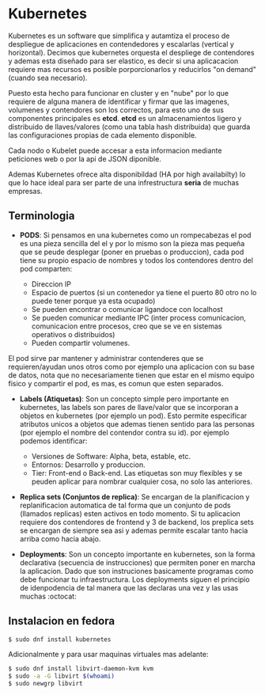 # Kubernetes

Kubernetes es un software que simplifica y autamtiza el proceso de despliegue de aplicaciones 
en contendedores y escalarlas (vertical y horizontal). Decimos que kubernetes orquesta el despliege de 
contendores y ademas esta diseñado para ser elastico, es decir si una aplicacacion requiere mas recursos
es posible porporcionarlos y reducirlos "on demand" (cuando sea necesario). 

Puesto esta hecho para funcionar en cluster y en "nube" por lo que requiere de alguna manera de identificar
y firmar que las imagenes, volumenes y contendores son los correctos, para esto uno de sus componentes
principales es __etcd__. __etcd__ es un almacenamientos ligero y distribuido de llaves/valores 
(como una tabla hash distribuida) que guarda las configuraciones propias de cada elemento disponible.

Cada nodo o Kubelet puede accesar a esta informacion mediante peticiones web o por la api de JSON diponible.

Ademas Kubernetes ofrece alta disponibildad (HA por high availabilty) lo que lo hace ideal para ser
parte de una infrestructura __seria__ de muchas empresas.

## Terminologia

* __PODS__: Si pensamos en una kubernetes como un rompecabezas el pod es una pieza sencilla del el y
por lo mismo son la pieza mas pequeña que se peude desplegar (poner en pruebas o produccion), cada pod tiene su propio
espacio de nombres y todos los contendores dentro del pod comparten:

  * Direccion IP
  * Espacio de puertos (si un contenedor ya tiene el puerto 80 otro no lo puede tener porque ya esta ocupado)
  * Se pueden encontrar o comunicar ligandoce con localhost
  * Se pueden comunicar mediante IPC (inter process comunicacion, comunicacion entre procesos, creo que se ve en sistemas operativos o distribuidos)
  * Pueden compartir volumenes.
  
El pod sirve par mantener y administrar contenderes que se requieren/ayudan unos otros como por ejemplo una aplicacion con su base de datos, nota que no necesariamente tienen que estar en el mismo equipo fisico y compartir el pod, es mas, es comun que esten separados.

* __Labels (Atiquetas)__: Son un concepto simple pero importante en kubernetes, las labels son pares de llave/valor
que se incorporan a objetos en kubernetes (por ejemplo un pod). Esto permite especificar atributos unicos a
objetos que ademas tienen sentido para las personas (por ejemplo el nombre del contendor contra su id).
por ejemplo podemos identificar:
  * Versiones de Software: Alpha, beta, estable, etc.
  * Entornos: Desarrollo y produccion.
  * Tier: Front-end o Back-end.
Las etiquetas son muy flexibles y se peuden aplicar para nombrar cualquier cosa, no solo las anteriores.

 * __Replica sets (Conjuntos de replica)__: Se encargan de la planificacion y replanificacion automatica
 de tal forma que un conjunto de pods (llamados replicas) esten activos en todo momento. Si tu aplicacion requiere
 dos contendores de frontend y 3 de backend, los preplica sets se encargan de siempre sea asi y ademas permite
 escalar tanto hacia arriba como hacia abajo.
 
 * __Deployments__: Son un concepto importante en kubernetes, son la forma declarativa (secuencia de instrucciones)
 que permiten poner en marcha la aplicacion. Dado que son instruciones basicamente programas como debe funcionar tu infraestructura.
 Los deployments siguen el principio de idenpodencia de tal manera que las declaras una vez y las usas muchas :octocat:
 
 ## Instalacion en fedora
 ```bash
 $ sudo dnf install kubernetes
 ```
 Adicionalmente y para usar maquinas virtuales mas adelante:
 ```bash
 $ sudo dnf install libvirt-daemon-kvm kvm
 $ sudo -a -G libvirt $(whoami)
 $ sudo newgrp libvirt
 ```
 
